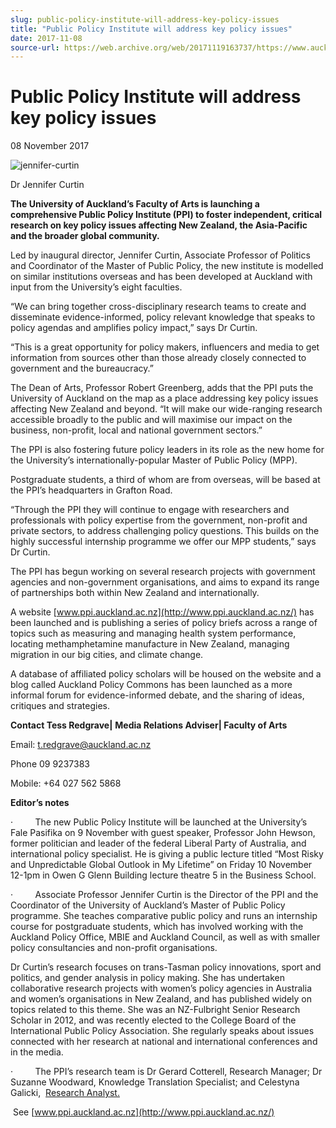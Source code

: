 ```yaml
---
slug: public-policy-institute-will-address-key-policy-issues
title: "Public Policy Institute will address key policy issues"
date: 2017-11-08
source-url: https://web.archive.org/web/20171119163737/https://www.auckland.ac.nz/en/about/news-events-and-notices/news/news-2017/11/public-policy-institute-will-address-key-policy-issues.html
---
```

Public Policy Institute will address key policy issues
======================================================

08 November 2017

![jennifer-curtin](https://www.auckland.ac.nz/en/about/news-events-and-notices/news/news-2017/11/public-policy-institute-will-address-key-policy-issues/_jcr_content/par/textimage/image.img.jpg/1510096528146.jpg "jennifer-curtin")

Dr Jennifer Curtin

**The University of Auckland’s Faculty of Arts is launching a comprehensive Public Policy Institute (PPI) to foster independent, critical research on key policy issues affecting New Zealand, the Asia-Pacific and the broader global community.**

Led by inaugural director, Jennifer Curtin, Associate Professor of Politics and Coordinator of the Master of Public Policy, the new institute is modelled on similar institutions overseas and has been developed at Auckland with input from the University’s eight faculties.

“We can bring together cross-disciplinary research teams to create and disseminate evidence-informed, policy relevant knowledge that speaks to policy agendas and amplifies policy impact,” says Dr Curtin.

“This is a great opportunity for policy makers, influencers and media to get information from sources other than those already closely connected to government and the bureaucracy.”

The Dean of Arts, Professor Robert Greenberg, adds that the PPI puts the University of Auckland on the map as a place addressing key policy issues affecting New Zealand and beyond. “It will make our wide-ranging research accessible broadly to the public and will maximise our impact on the business, non-profit, local and national government sectors.”

The PPI is also fostering future policy leaders in its role as the new home for the University’s internationally-popular Master of Public Policy (MPP).

Postgraduate students, a third of whom are from overseas, will be based at the PPI’s headquarters in Grafton Road.

“Through the PPI they will continue to engage with researchers and professionals with policy expertise from the government, non-profit and private sectors, to address challenging policy questions. This builds on the highly successful internship programme we offer our MPP students,” says Dr Curtin.

The PPI has begun working on several research projects with government agencies and non-government organisations, and aims to expand its range of partnerships both within New Zealand and internationally.

A website [www.ppi.auckland.ac.nz](http://www.ppi.auckland.ac.nz/) has been launched and is publishing a series of policy briefs across a range of topics such as measuring and managing health system performance, locating methamphetamine manufacture in New Zealand, managing migration in our big cities, and climate change.

A database of affiliated policy scholars will be housed on the website and a blog called Auckland Policy Commons has been launched as a more informal forum for evidence-informed debate, and the sharing of ideas, critiques and strategies.

**Contact Tess Redgrave|** **Media Relations Adviser| Faculty of Arts**

Email: [t.redgrave@auckland.ac.nz](mailto:t.redgrave@auckland.ac.nz)  

Phone 09 9237383

Mobile: +64 027 562 5868

**Editor’s notes**

·         The new Public Policy Institute will be launched at the University’s Fale Pasifika on 9 November with guest speaker, Professor John Hewson, former politician and leader of the federal Liberal Party of Australia, and international policy specialist. He is giving a public lecture titled “Most Risky and Unpredictable Global Outlook in My Lifetime” on Friday 10 November 12-1pm in Owen G Glenn Building lecture theatre 5 in the Business School.  
  

·         Associate Professor Jennifer Curtin is the Director of the PPI and the Coordinator of the University of Auckland’s Master of Public Policy programme. She teaches comparative public policy and runs an internship course for postgraduate students, which has involved working with the Auckland Policy Office, MBIE and Auckland Council, as well as with smaller policy consultancies and non-profit organisations.  
  
Dr Curtin’s research focuses on trans-Tasman policy innovations, sport and politics, and gender analysis in policy making. She has undertaken collaborative research projects with women’s policy agencies in Australia and women’s organisations in New Zealand, and has published widely on topics related to this theme. She was an NZ-Fulbright Senior Research Scholar in 2012, and was recently elected to the College Board of the International Public Policy Association. She regularly speaks about issues connected with her research at national and international conferences and in the media.   

·         The PPI’s research team is Dr Gerard Cotterell, Research Manager; Dr Suzanne Woodward, Knowledge Translation Specialist; and Celestyna Galicki,  [Research Analyst.](https://unidirectory.auckland.ac.nz/people/profile/cgal034) 

 See [www.ppi.auckland.ac.nz](http://www.ppi.auckland.ac.nz/)
